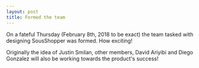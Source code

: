 ```yaml
---
layout: post
title: Formed the team
---
```


On a fateful Thursday (February 8th, 2018 to be exact) the team tasked with designing SousShopper was formed.
How exciting!

Originally the idea of Justin Smilan, other members, David Ariyibi and Diego Gonzalez will also be working towards the product's success!
